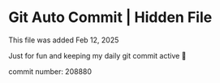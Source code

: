 # Git Auto Commit | Hidden File

This file was added Feb 12, 2025

Just for fun and keeping my daily git commit active 🤪

commit number: 208880

